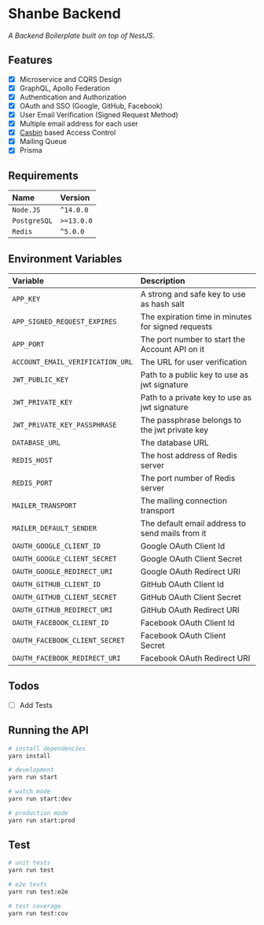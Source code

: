 # Shanbe Backend

_A Backend Boilerplate built on top of NestJS._

## Features

- [x] Microservice and CQRS Design
- [x] GraphQL, Apollo Federation
- [x] Authentication and Authorization
- [x] OAuth and SSO (Google, GitHub, Facebook)
- [x] User Email Verification (Signed Request Method)
- [x] Multiple email address for each user
- [x] [Casbin](https://casbin.org) based Access Control
- [x] Mailing Queue
- [x] Prisma

## Requirements

| Name         | Version    |
| :----------- | :--------- |
| `Node.JS`    | `^14.0.0`  |
| `PostgreSQL` | `>=13.0.0` |
| `Redis`      | `^5.0.0`   |

## Environment Variables

| Variable                             | Description                                        |
| :----------------------------------- | :------------------------------------------------- |
| `APP_KEY`                            | A strong and safe key to use as hash salt          |
| `APP_SIGNED_REQUEST_EXPIRES`         | The expiration time in minutes for signed requests |
| `APP_PORT`                           | The port number to start the Account API on it     |
| `ACCOUNT_EMAIL_VERIFICATION_URL`     | The URL for user verification                      |
| `JWT_PUBLIC_KEY`                     | Path to a public key to use as jwt signature       |
| `JWT_PRIVATE_KEY`                    | Path to a private key to use as jwt signature      |
| `JWT_PRiVATE_KEY_PASSPHRASE`         | The passphrase belongs to the jwt private key      |
| `DATABASE_URL`                       | The database URL                                   |
| `REDIS_HOST`                         | The host address of Redis server                   |
| `REDIS_PORT`                         | The port number of Redis server                    |
| `MAILER_TRANSPORT`                   | The mailing connection transport                   |
| `MAILER_DEFAULT_SENDER`              | The default email address to send mails from it    |
| `OAUTH_GOOGLE_CLIENT_ID`             | Google OAuth Client Id                             |
| `OAUTH_GOOGLE_CLIENT_SECRET`         | Google OAuth Client Secret                         |
| `OAUTH_GOOGLE_REDIRECT_URI`          | Google OAuth Redirect URI                          |
| `OAUTH_GITHUB_CLIENT_ID`             | GitHub OAuth Client Id                             |
| `OAUTH_GITHUB_CLIENT_SECRET`         | GitHub OAuth Client Secret                         |
| `OAUTH_GITHUB_REDIRECT_URI`          | GitHub OAuth Redirect URI                          |
| `OAUTH_FACEBOOK_CLIENT_ID`           | Facebook OAuth Client Id                           |
| `OAUTH_FACEBOOK_CLIENT_SECRET`       | Facebook OAuth Client Secret                       |
| `OAUTH_FACEBOOK_REDIRECT_URI`        | Facebook OAuth Redirect URI                        |

## Todos

- [ ] Add Tests

## Running the API

```bash
# install dependencies
yarn install

# development
yarn run start

# watch mode
yarn run start:dev

# production mode
yarn run start:prod
```

## Test

```bash
# unit tests
yarn run test

# e2e tests
yarn run test:e2e

# test coverage
yarn run test:cov
```
